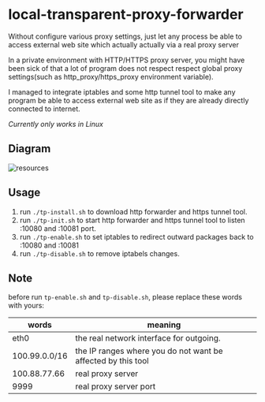 # local-transparent-proxy-forwarder
Without configure various proxy settings, just let any process be able to access external web site which actually actually via a real proxy server

In a private environment with HTTP/HTTPS proxy server, you might have been sick of that a lot of program does not respect respect global proxy settings(such as http_proxy/https_proxy environment variable).

I managed to integrate iptables and some http tunnel tool to make any program be able to access external web site as if they are already directly connected to internet.

*Currently only works in Linux*

## Diagram

![resources](https://docs.google.com/drawings/d/e/2PACX-1vQHrfzaFyw57WfcKi1NgX6P7uq3fetp0M1x_dKT9izP0dGVwZf23AvgUEacoUTqG4zC8BabMzO1NoNK/pub?w=843&h=524)

## Usage

1. run `./tp-install.sh` to download http forwarder and https tunnel tool.
2. run `./tp-init.sh` to start http forwarder and https tunnel tool to listen :10080 and :10081 port.
3. run `./tp-enable.sh` to set iptables to redirect outward packages back to :10080 and :10081
4. run `./tp-disable.sh` to remove iptabels changes.

## Note

before run `tp-enable.sh` and `tp-disable.sh`, please replace these words with yours:

|words | meaning
---- | ---
|eth0 |the real network interface for outgoing.
|100.99.0.0/16 |the IP ranges where you do not want be affected by this tool
|100.88.77.66 | real proxy server
|9999 | real proxy server port

